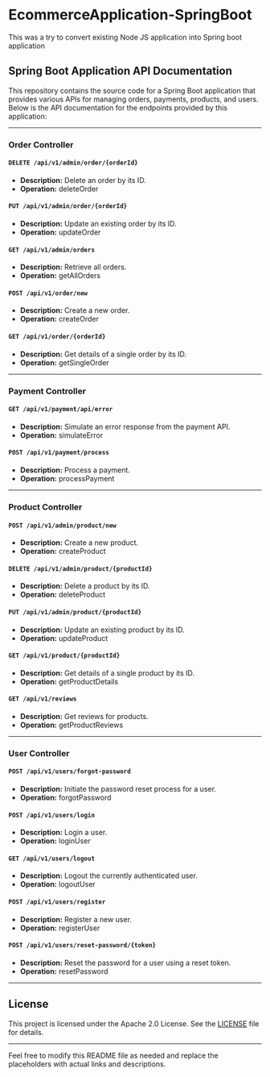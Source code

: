 # EcommerceApplication-SpringBoot
This was a try to convert existing Node JS application into Spring boot application

## Spring Boot Application API Documentation

This repository contains the source code for a Spring Boot application that provides various APIs for managing orders, payments, products, and users. Below is the API documentation for the endpoints provided by this application:

---

### Order Controller

#### `DELETE /api/v1/admin/order/{orderId}`
- **Description:** Delete an order by its ID.
- **Operation:** deleteOrder

#### `PUT /api/v1/admin/order/{orderId}`
- **Description:** Update an existing order by its ID.
- **Operation:** updateOrder

#### `GET /api/v1/admin/orders`
- **Description:** Retrieve all orders.
- **Operation:** getAllOrders

#### `POST /api/v1/order/new`
- **Description:** Create a new order.
- **Operation:** createOrder

#### `GET /api/v1/order/{orderId}`
- **Description:** Get details of a single order by its ID.
- **Operation:** getSingleOrder

---

### Payment Controller

#### `GET /api/v1/payment/api/error`
- **Description:** Simulate an error response from the payment API.
- **Operation:** simulateError

#### `POST /api/v1/payment/process`
- **Description:** Process a payment.
- **Operation:** processPayment

---

### Product Controller

#### `POST /api/v1/admin/product/new`
- **Description:** Create a new product.
- **Operation:** createProduct

#### `DELETE /api/v1/admin/product/{productId}`
- **Description:** Delete a product by its ID.
- **Operation:** deleteProduct

#### `PUT /api/v1/admin/product/{productId}`
- **Description:** Update an existing product by its ID.
- **Operation:** updateProduct

#### `GET /api/v1/product/{productId}`
- **Description:** Get details of a single product by its ID.
- **Operation:** getProductDetails

#### `GET /api/v1/reviews`
- **Description:** Get reviews for products.
- **Operation:** getProductReviews

---

### User Controller

#### `POST /api/v1/users/forgot-password`
- **Description:** Initiate the password reset process for a user.
- **Operation:** forgotPassword

#### `POST /api/v1/users/login`
- **Description:** Login a user.
- **Operation:** loginUser

#### `GET /api/v1/users/logout`
- **Description:** Logout the currently authenticated user.
- **Operation:** logoutUser

#### `POST /api/v1/users/register`
- **Description:** Register a new user.
- **Operation:** registerUser

#### `POST /api/v1/users/reset-password/{token}`
- **Description:** Reset the password for a user using a reset token.
- **Operation:** resetPassword

---

## License

This project is licensed under the Apache 2.0 License. See the [LICENSE](https://github.com/harshad-kadam/EcommerceApplication-SpringBoot/blob/main/LICENSE) file for details.

---

Feel free to modify this README file as needed and replace the placeholders with actual links and descriptions.
